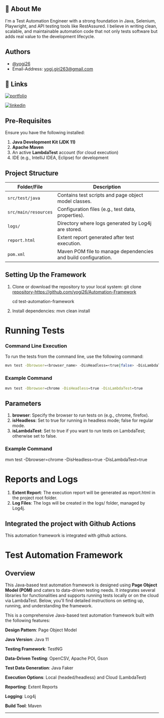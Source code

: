 
## 🚀 About Me
I'm a Test Automation Engineer with a strong foundation in Java, Selenium, Playwright, and API testing tools like RestAssured. I believe in writing clean, scalable, and maintainable automation code that not only tests software but adds real value to the development lifecycle.


## Authors

- [@yogi26](https://github.com/yogi26)
- Email-Address: yogi.giri263@gmail.com



## 🔗 Links
[![portfolio](https://img.shields.io/badge/my_portfolio-000?style=for-the-badge&logo=ko-fi&logoColor=white)](https://github.com/yogi26)

[![linkedin](https://img.shields.io/badge/linkedin-0A66C2?style=for-the-badge&logo=linkedin&logoColor=white)](https://www.linkedin.com/in/yogesh-giri-66b690193/)

## Pre-Requisites

Ensure you have the following installed:
1. **Java Development Kit (JDK 11)**
2. **Apache Maven**
3. An active **LambdaTest** account (for cloud execution)
4. IDE (e.g., IntelliJ IDEA, Eclipse) for development

## Project Structure

| Folder/File        | Description                                                                 |
|--------------------|-----------------------------------------------------------------------------|
| `src/test/java`    | Contains test scripts and page object model classes.                       |
| `src/main/resources`| Configuration files (e.g., test data, properties).                        |
| `logs/`            | Directory where logs generated by Log4j are stored.                       |
| `report.html`      | Extent report generated after test execution.                              |
| `pom.xml`          | Maven POM file to manage dependencies and build configuration.             |


## Setting Up the Framework

1. Clone or download the repository to your local system:
      git clone <repository-https://github.com/yogi26/Automation-Framework>
      
      cd test-automation-framework
2. Install dependencies:
      mvn clean install

# Running Tests
### Command Line Execution
To run the tests from the command line, use the following command:  
``` bash 
mvn test -Dbrowser=<browser_name> -DisHeadless=<true|false> -DisLambdaTest=<true|false>
```

### Example Command
``` bash
mvn test -Dbrowser=chrome -DisHeadless=true -DisLambdaTest=true
```

## Parameters  
1. **browser**: Specify the browser to run tests on (e.g., chrome, firefox). 
2. **isHeadless**: Set to true for running in headless mode; false for regular mode.
3. **isLambdaTest**: Set to true if you want to run tests on LambdaTest; otherwise set to false.

### Example Command
mvn test -Dbrowser=chrome -DisHeadless=true -DisLambdaTest=true

# Reports and Logs
1. **Extent Report**: The execution report will be generated as report.html in the project root folder.
2. **Log Files**: The logs will be created in the logs/ folder, managed by Log4j.

## Integrated the project with Github Actions
This automation framework is integrated with github actions.
 # Test Automation Framework

## Overview

This Java-based test automation framework is designed using **Page Object Model (POM)** and caters to data-driven testing needs. It integrates several libraries for functionalities and supports running tests locally or on the cloud via LambdaTest. Below, you'll find detailed instructions on setting up, running, and understanding the framework.

This is a comprehensive Java-based test automation framework built with the following features:

**Design Pattern**: Page Object Model

**Java Version**: Java 11

**Testing Framework**: TestNG

**Data-Driven Testing**: OpenCSV, Apache POI, Gson

**Test Data Generation**: Java Faker

**Execution Options**: Local (headed/headless) and Cloud (LambdaTest)

**Reporting**: Extent Reports

**Logging**: Log4j

**Build Tool**: Maven

---


